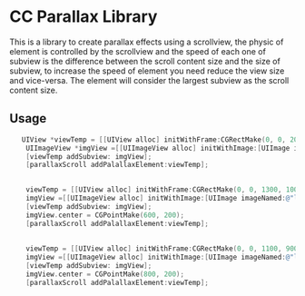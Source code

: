 CC Parallax Library
====================

This is a library to create parallax effects using a scrollview, the physic of element is controlled by the scrollview and the speed of each one of subview is the difference between the scroll content size and the size of subview, to increase the speed of element you need reduce the view size and vice-versa.
The element will consider the largest subview as the scroll content size.

Usage
-----

```Objective-C
   UIView *viewTemp = [[UIView alloc] initWithFrame:CGRectMake(0, 0, 2000, 1200)];
    UIImageView *imgView =[[UIImageView alloc] initWithImage:[UIImage imageNamed:@"sky.jpg"]];
    [viewTemp addSubview: imgView];
    [parallaxScroll addPalallaxElement:viewTemp];

    
    viewTemp = [[UIView alloc] initWithFrame:CGRectMake(0, 0, 1300, 1000)];
    imgView =[[UIImageView alloc] initWithImage:[UIImage imageNamed:@"logo.jpg"]];
    [viewTemp addSubview: imgView];
    imgView.center = CGPointMake(600, 200);
    [parallaxScroll addPalallaxElement:viewTemp];
    
    
    viewTemp = [[UIView alloc] initWithFrame:CGRectMake(0, 0, 1100, 900)];
    imgView =[[UIImageView alloc] initWithImage:[UIImage imageNamed:@"logo2.jpg"]];
    [viewTemp addSubview: imgView];
    imgView.center = CGPointMake(800, 200);
    [parallaxScroll addPalallaxElement:viewTemp];
```


